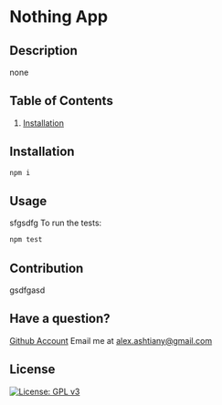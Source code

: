 # Nothing App
## Description
none
## Table of Contents
1. [Installation](#installation)
## Installation <a name="installation"></a>
```bash
npm i
```
## Usage
sfgsdfg
To run the tests:
```bash
npm test
```
## Contribution
gsdfgasd
## Have a question?
[Github Account](https://github.com/alex)
Email me at alex.ashtiany@gmail.com
## License
[![License: GPL v3](https://img.shields.io/badge/License-GPLv3-blue.svg)](https://www.gnu.org/licenses/gpl-3.0)


